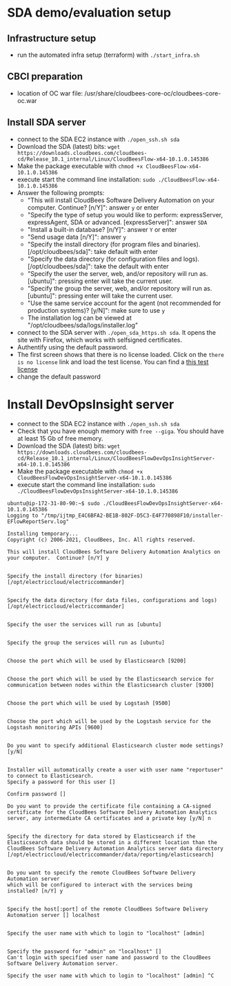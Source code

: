 # SDA demo/evaluation setup

## Infrastructure setup
* run the automated infra setup (terraform) with `./start_infra.sh`


## CBCI preparation
* location of OC war file: /usr/share/cloudbees-core-oc/cloudbees-core-oc.war

## Install SDA server
* connect to the SDA EC2 instance with `./open_ssh.sh sda`
* Download the SDA (latest) bits: `wget https://downloads.cloudbees.com/cloudbees-cd/Release_10.1_internal/Linux/CloudBeesFlow-x64-10.1.0.145386`
* Make the package executable with `chmod +x CloudBeesFlow-x64-10.1.0.145386`
* execute start the command line installation: `sudo ./CloudBeesFlow-x64-10.1.0.145386`
* Answer the following prompts:
   * "This will install CloudBees Software Delivery Automation on your computer.  Continue? [n/Y]": answer `y` or enter
   * "Specify the type of setup you would like to perform: expressServer, expressAgent, SDA or advanced. [expressServer]": answer `SDA`
   * "Install a built-in database? [n/Y]": answer `Y` or enter
   * "Send usage data [n/Y]": answer `y`
   * "Specify the install directory (for program files and binaries). [/opt/cloudbees/sda]": take default with enter
   * "Specify the data directory (for configuration files and logs). [/opt/cloudbees/sda]": take the default with enter
   * "Specify the user the server, web, and/or repository will run as. [ubuntu]": pressing enter will take the current user.
   * "Specify the group the server, web, and/or repository will run as. [ubuntu]": pressing enter will take the current user.
   * "Use the same service account for the agent (not recommended for production systems)? [y/N]": make sure to use `y`
   * The installation log can be viewed at "/opt/cloudbees/sda/logs/installer.log"
* connect to the SDA server with `./open_sda_https.sh sda`. It opens the site with Firefox, which works with selfsigned certificates.
* Authentify using the default password.
* The first screen shows that there is no license loaded. Click on the `there is no license` link and load the test license. You can find a [this test license](https://github.com/electric-cloud/nimbus-licenses/blob/b572e28d79a6def8b4cdcdbb5d4d283ecc49fe4a/CloudBees_Inc-SDA-20201214-standard.xml)
* change the default password


# Install DevOpsInsight server

* connect to the SDA EC2 instance with `./open_ssh.sh sda`
* Check that you have enough memory with `free --giga`. You should have at least 15 Gb of free memory.
* Download the SDA (latest) bits: `wget https://downloads.cloudbees.com/cloudbees-cd/Release_10.1_internal/Linux/CloudBeesFlowDevOpsInsightServer-x64-10.1.0.145386`
* Make the package executable with `chmod +x CloudBeesFlowDevOpsInsightServer-x64-10.1.0.145386`
* execute start the command line installation: `sudo ./CloudBeesFlowDevOpsInsightServer-x64-10.1.0.145386`

````
ubuntu@ip-172-31-80-90:~$ sudo ./CloudBeesFlowDevOpsInsightServer-x64-10.1.0.145386
Logging to "/tmp/ijtmp_E4C6BFA2-BE1B-802F-D5C3-E4F770898F10/installer-EFlowReportServ.log"

Installing temporary...
Copyright (c) 2006-2021, CloudBees, Inc. All rights reserved.

This will install CloudBees Software Delivery Automation Analytics on your computer.  Continue? [n/Y] y


Specify the install directory (for binaries) [/opt/electriccloud/electriccommander]


Specify the data directory (for data files, configurations and logs) [/opt/electriccloud/electriccommander]


Specify the user the services will run as [ubuntu]


Specify the group the services will run as [ubuntu]


Choose the port which will be used by Elasticsearch [9200]


Choose the port which will be used by the Elasticsearch service for communication between nodes within the Elasticsearch cluster [9300]


Choose the port which will be used by Logstash [9500]


Choose the port which will be used by the Logstash service for the Logstash monitoring APIs [9600]


Do you want to specify additional Elasticsearch cluster mode settings? [y/N]


Installer will automatically create a user with user name "reportuser" to connect to Elasticsearch.
Specify a password for this user []

Confirm password []

Do you want to provide the certificate file containing a CA-signed certificate for the CloudBees Software Delivery Automation Analytics server, any intermediate CA certificates and a private key [y/N] n


Specify the directory for data stored by Elasticsearch if the Elasticsearch data should be stored in a different location than the CloudBees Software Delivery Automation Analytics server data directory
[/opt/electriccloud/electriccommander/data/reporting/elasticsearch]


Do you want to specify the remote CloudBees Software Delivery Automation server
which will be configured to interact with the services being installed? [n/Y] y


Specify the host[:port] of the remote CloudBees Software Delivery Automation server [] localhost


Specify the user name with which to login to "localhost" [admin]


Specify the password for "admin" on "localhost" []
Can't login with specified user name and password to the CloudBees Software Delivery Automation server.

Specify the user name with which to login to "localhost" [admin] ^C
````
